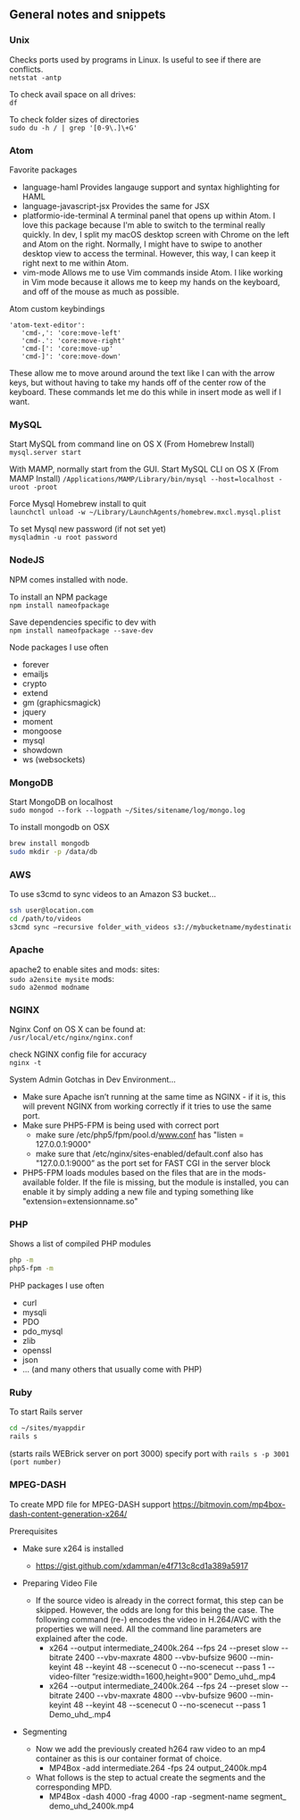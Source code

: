 ## General notes and snippets

### Unix
Checks ports used by programs in Linux. Is useful to see if there are conflicts.  
`netstat -antp`

To check avail space on all drives:  
`df`

To check folder sizes of directories  
`sudo du -h / | grep '[0-9\.]\+G'`

### Atom
Favorite packages
* language-haml
Provides langauge support and syntax highlighting for HAML
* language-javascript-jsx
Provides the same for JSX
* platformio-ide-terminal
A terminal panel that opens up within Atom. I love this package because I'm able to switch to the terminal really quickly. In dev, I split my macOS desktop screen with Chrome on the left and Atom on the right. Normally, I might have to swipe to another desktop view to access the terminal. However, this way, I can keep it right next to me within Atom.
* vim-mode
Allows me to use Vim commands inside Atom. I like working in Vim mode because it allows me to keep my hands on the keyboard, and off of the mouse as much as possible.

Atom custom keybindings
```
'atom-text-editor':
   'cmd-,': 'core:move-left'
   'cmd-.': 'core:move-right'
   'cmd-[': 'core:move-up'
   'cmd-]': 'core:move-down'
```
These allow me to move around around the text like I can with the arrow keys, but without having to take my hands off of the center row of the keyboard. These commands let me do this while in insert mode as well if I want.

### MySQL
Start MySQL from command line on OS X (From Homebrew Install)  
`mysql.server start`

With MAMP, normally start from the GUI.
Start MySQL CLI on OS X (From MAMP Install)
`/Applications/MAMP/Library/bin/mysql --host=localhost -uroot -proot`

Force Mysql Homebrew install to quit  
`launchctl unload -w ~/Library/LaunchAgents/homebrew.mxcl.mysql.plist`

To set Mysql new password (if not set yet)  
`mysqladmin -u root password`

### NodeJS
NPM comes installed with node.

To install an NPM package  
`npm install nameofpackage`

Save dependencies specific to dev with  
`npm install nameofpackage --save-dev`

Node packages I use often
* forever
* emailjs
* crypto
* extend
* gm (graphicsmagick)
* jquery
* moment
* mongoose
* mysql
* showdown
* ws (websockets)

### MongoDB
Start MongoDB on localhost  
`sudo mongod --fork --logpath ~/Sites/sitename/log/mongo.log`

To install mongodb on OSX
```sh
brew install mongodb
sudo mkdir -p /data/db
```

### AWS
To use s3cmd to sync videos to an Amazon S3 bucket...
```sh
ssh user@location.com
cd /path/to/videos
s3cmd sync —recursive folder_with_videos s3://mybucketname/mydestination/
```

### Apache
apache2 to enable sites and mods:
sites:  
`sudo a2ensite mysite`
mods:  
`sudo a2enmod modname`

### NGINX
Nginx Conf on OS X can be found at:  
`/usr/local/etc/nginx/nginx.conf`

check NGINX config file for accuracy  
`nginx -t`

System Admin Gotchas in Dev Environment...
* Make sure Apache isn’t running at the same time as NGINX - if it is, this will prevent NGINX from working correctly if it tries to use the same port.
* Make sure PHP5-FPM is being used with correct port
    * make sure /etc/php5/fpm/pool.d/www.conf has "listen = 127.0.0.1:9000"
    * make sure that /etc/nginx/sites-enabled/default.conf also has "127.0.0.1:9000” as the port set for FAST CGI in the server block
* PHP5-FPM loads modules based on the files that are in the mods-available folder.  If the file is missing, but the module is installed, you can enable it by simply adding a new file and typing something like "extension=extensionname.so"

### PHP
Shows a list of compiled PHP modules
```sh
php -m  
php5-fpm -m
```

PHP packages I use often
* curl
* mysqli
* PDO
* pdo_mysql
* zlib
* openssl
* json
* … (and many others that usually come with PHP)

### Ruby
To start Rails server
```sh
cd ~/sites/myappdir
rails s
```
(starts rails WEBrick server on port 3000)
specify port with `rails s -p 3001 (port number)`

### MPEG-DASH
To create MPD file for MPEG-DASH support
https://bitmovin.com/mp4box-dash-content-generation-x264/

Prerequisites
* Make sure x264 is installed
    * https://gist.github.com/xdamman/e4f713c8cd1a389a5917

* Preparing Video File
    * If the source video is already in the correct format, this step can be skipped. However, the odds are long for this being the case. The following command (re-) encodes the video in H.264/AVC with the properties we will need. All the command line parameters are explained after the code.
        * x264 --output intermediate_2400k.264 --fps 24 --preset slow --bitrate 2400 --vbv-maxrate 4800 --vbv-bufsize 9600 --min-keyint 48 --keyint 48 --scenecut 0 --no-scenecut --pass 1 --video-filter “resize:width=1600,height=900” Demo_uhd_.mp4
        * x264 --output intermediate_2400k.264 --fps 24 --preset slow --bitrate 2400 --vbv-maxrate 4800 --vbv-bufsize 9600 --min-keyint 48 --keyint 48 --scenecut 0 --no-scenecut --pass 1 Demo_uhd_.mp4
* Segmenting
    * Now we add the previously created h264 raw video to an mp4 container as this is our container format of choice.
        * MP4Box -add intermediate.264 -fps 24 output_2400k.mp4
    * What follows is the step to actual create the segments and the corresponding MPD.
        * MP4Box -dash 4000 -frag 4000 -rap -segment-name segment_ demo_uhd_2400k.mp4
